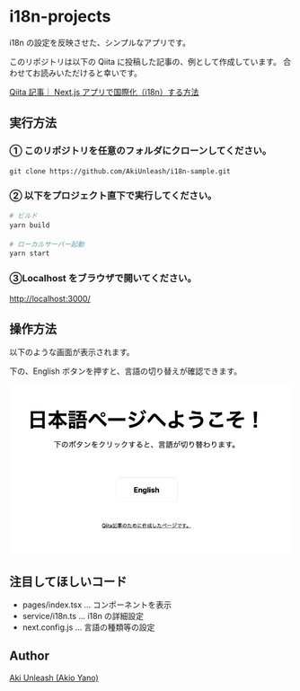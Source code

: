 # i18n-projects

i18n の設定を反映させた、シンプルなアプリです。

このリポジトリは以下の Qiita に投稿した記事の、例として作成しています。
合わせてお読みいただけると幸いです。

[Qiita 記事｜ Next.js アプリで国際化（i18n）する方法](https://qiita.com/AkiUnleash/items/2b512b7a08b1229a4a88)

## 実行方法

### ① このリポジトリを任意のフォルダにクローンしてください。

```
git clone https://github.com/AkiUnleash/i18n-sample.git
```

### ② 以下をプロジェクト直下で実行してください。

```bash
# ビルド
yarn build

# ローカルサーバー起動
yarn start
```

### ③Localhost をブラウザで開いてください。

[http://localhost:3000/](http://localhost:3000/)

## 操作方法

以下のような画面が表示されます。

下の、English ボタンを押すと、言語の切り替えが確認できます。

![](readme-img.png)

## 注目してほしいコード

- pages/index.tsx … コンポーネントを表示
- service/i18n.ts … i18n の詳細設定
- next.config.js … 言語の種類等の設定

## Author

[Aki Unleash (Akio Yano)](https://twitter.com/AkiUnleash)
